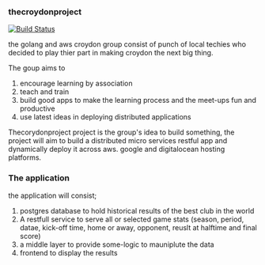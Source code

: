 

### thecroydonproject 

[![Build Status](https://travis-ci.org/thecroydonproject/thecroydonproject.svg?branch=master)](https://travis-ci.org/thecroydonproject/thecroydonproject)


the golang and aws croydon group consist of punch of local techies who decided to play thier part in making croydon the next big thing.  

 The goup aims to 

1) encourage learning by association 
2) teach and train 
3) build good apps to make the learning process and the meet-ups fun and productive 
4) use latest ideas in deploying distributed applications

  

Thecorydonproject project is the group's idea to build something,   the project   will aim to build a distributed micro services restful app and dynamically deploy it across aws. google and digitalocean hosting platforms. 




### The application


the application will consist;

1) postgres database to hold historical results of the best club in the world 
2) A restfull service to serve all or selected game stats (season, period, datae, kick-off time, home or away, opponent, reuslt at halftime and final score)
3) a middle layer  to provide some-logic to mauniplute the data
4) frontend to display the results



